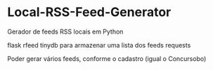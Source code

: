 # Local-RSS-Feed-Generator
Gerador de feeds RSS locais em Python

flask
rfeed
tinydb para armazenar uma lista dos feeds
requests

Poder gerar vários feeds, conforme o cadastro (igual o Concursobo)